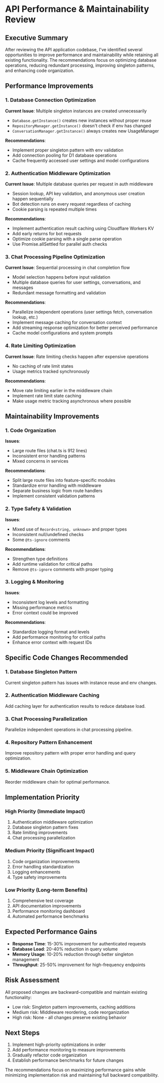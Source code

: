 # API Performance & Maintainability Review

## Executive Summary

After reviewing the API application codebase, I've identified several opportunities to improve performance and maintainability while retaining all existing functionality. The recommendations focus on optimizing database operations, reducing redundant processing, improving singleton patterns, and enhancing code organization.

## Performance Improvements

### 1. Database Connection Optimization

**Current Issue**: Multiple singleton instances are created unnecessarily
- `Database.getInstance()` creates new instances without proper reuse
- `RepositoryManager.getInstance()` doesn't check if env has changed
- `ConversationManager.getInstance()` always creates new UsageManager

**Recommendations**:
- Implement proper singleton pattern with env validation
- Add connection pooling for D1 database operations
- Cache frequently accessed user settings and model configurations

### 2. Authentication Middleware Optimization

**Current Issue**: Multiple database queries per request in auth middleware
- Session lookup, API key validation, and anonymous user creation happen sequentially
- Bot detection runs on every request regardless of caching
- Cookie parsing is repeated multiple times

**Recommendations**:
- Implement authentication result caching using Cloudflare Workers KV
- Add early returns for bot requests
- Optimize cookie parsing with a single parse operation
- Use Promise.allSettled for parallel auth checks

### 3. Chat Processing Pipeline Optimization

**Current Issue**: Sequential processing in chat completion flow
- Model selection happens before input validation
- Multiple database queries for user settings, conversations, and messages
- Redundant message formatting and validation

**Recommendations**:
- Parallelize independent operations (user settings fetch, conversation lookup, etc.)
- Implement message caching for conversation context
- Add streaming response optimization for better perceived performance
- Cache model configurations and system prompts

### 4. Rate Limiting Optimization

**Current Issue**: Rate limiting checks happen after expensive operations
- No caching of rate limit states
- Usage metrics tracked synchronously

**Recommendations**:
- Move rate limiting earlier in the middleware chain
- Implement rate limit state caching
- Make usage metric tracking asynchronous where possible

## Maintainability Improvements

### 1. Code Organization

**Issues**:
- Large route files (chat.ts is 912 lines)
- Inconsistent error handling patterns
- Mixed concerns in services

**Recommendations**:
- Split large route files into feature-specific modules
- Standardize error handling with middleware
- Separate business logic from route handlers
- Implement consistent validation patterns

### 2. Type Safety & Validation

**Issues**:
- Mixed use of `Record<string, unknown>` and proper types
- Inconsistent null/undefined checks
- Some `@ts-ignore` comments

**Recommendations**:
- Strengthen type definitions
- Add runtime validation for critical paths
- Remove `@ts-ignore` comments with proper typing

### 3. Logging & Monitoring

**Issues**:
- Inconsistent log levels and formatting
- Missing performance metrics
- Error context could be improved

**Recommendations**:
- Standardize logging format and levels
- Add performance monitoring for critical paths
- Enhance error context with request IDs

## Specific Code Changes Recommended

### 1. Database Singleton Pattern

Current singleton pattern has issues with instance reuse and env changes.

### 2. Authentication Middleware Caching

Add caching layer for authentication results to reduce database load.

### 3. Chat Processing Parallelization

Parallelize independent operations in chat processing pipeline.

### 4. Repository Pattern Enhancement

Improve repository pattern with proper error handling and query optimization.

### 5. Middleware Chain Optimization

Reorder middleware chain for optimal performance.

## Implementation Priority

### High Priority (Immediate Impact)
1. Authentication middleware optimization
2. Database singleton pattern fixes
3. Rate limiting improvements
4. Chat processing parallelization

### Medium Priority (Significant Impact)
1. Code organization improvements
2. Error handling standardization
3. Logging enhancements
4. Type safety improvements

### Low Priority (Long-term Benefits)
1. Comprehensive test coverage
2. API documentation improvements
3. Performance monitoring dashboard
4. Automated performance benchmarks

## Expected Performance Gains

- **Response Time**: 15-30% improvement for authenticated requests
- **Database Load**: 20-40% reduction in query volume
- **Memory Usage**: 10-20% reduction through better singleton management
- **Throughput**: 25-50% improvement for high-frequency endpoints

## Risk Assessment

All proposed changes are backward-compatible and maintain existing functionality:
- Low risk: Singleton pattern improvements, caching additions
- Medium risk: Middleware reordering, code reorganization
- High risk: None - all changes preserve existing behavior

## Next Steps

1. Implement high-priority optimizations in order
2. Add performance monitoring to measure improvements
3. Gradually refactor code organization
4. Establish performance benchmarks for future changes

The recommendations focus on maximizing performance gains while minimizing implementation risk and maintaining full backward compatibility.